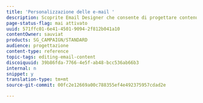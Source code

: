 ```yaml
---
title: 'Personalizzazione delle e-mail '
description: Scoprite Email Designer che consente di progettare contenuti per le e-mail.
page-status-flag: mai attivato
uuid: 571ffc01-6e41-4501-9094-2f812b041a10
contentOwner: sauviat
products: SG_CAMPAIGN/STANDARD
audience: progettazione
content-type: reference
topic-tags: editing-email-content
discoiquuid: 39b86fda-7766-4e5f-ab48-bcc536ab66b3
internal: n
snippet: y
translation-type: tm+mt
source-git-commit: 00fc2e12669a00c788355ef4e492375957cdad2e

---
```



<!--# Inserting a personalization field{#inserting-a-personalization-field}

Adobe Campaign allows you to insert a field from the database into your page such as the profile's first name.

>[!NOTE]
>
>The images below show how to insert a personalization field using the [Email Designer](../../designing/using/overview.md) for an email.

To add a personalization field to the content:

1. Click inside a text block, click the **[!UICONTROL Personalize]** icon from the contextual toolbar and select **[!UICONTROL Insert personalization field]**. For more on the Email Designer interface, see [this section](../../designing/using/overview.md#email-designer-interface).

   ![](assets/email_perso_field_1.png)

1. Select the field that you would like to insert into your page content.

   ![](assets/email_perso_field_2.png)

1. Click **[!UICONTROL Confirm]**.

The field name appears in the editor and it is highlighted.

![](assets/email_perso_field_3.png)

Once personalization is generated (when previewing and preparing the email for example), this field will be replaced by the value corresponding to the targeted profile.

>[!NOTE]
>
>If the email is created from a workflow, the additional data computed in the workflow is also available in the personalization fields. For more information about adding additional data from a workflow, refer to the [Enriching data](../../automating/using/targeting-data.md#enriching-data) section.

# Adding a content block{#adding-a-content-block}

Adobe Campaign offers a list of pre-configured content blocks. These content blocks are dynamic, personalized and have a specific rendering. For example, you can add a greeting or a link to the mirror page.

>[!NOTE]
>
>The images below show how to insert a content block using the [Email Designer](../../designing/using/overview.md) for an email.

To add a content block:

1. Click inside a text block, click the **[!UICONTROL Personalize]** icon from the contextual toolbar and select **[!UICONTROL Insert content block]**. For more on the Email Designer interface, see [this section](../../designing/using/overview.md#email-designer-interface).

   ![](assets/email_content_block_1.png)

1. Select the content block that you would like to insert. The blocks available vary depending on the context (email or landing page).

   ![](assets/email_content_block_2.png)

1. Click **[!UICONTROL Save]**.

The name of the content block appears in the editor and it is highlighted in yellow. It will automatically adapt to the profile when the personalization is generated.

![](assets/email_content_block_3.png)

The out-of-the-box content blocks are:

* **[!UICONTROL Database URL in emails (EmailUrlBase)]**: This content block can only be used in a **delivery**.
* **[!UICONTROL Mirror page URL (MirrorPageUrl)]**: This content block can only be used in a **delivery**.
* **[!UICONTROL Link to mirror page (MirrorPage)]**: This content block can only be used in a **delivery**.
* **[!UICONTROL Greetings (Greetings)]** 
* **[!UICONTROL Unsubscription link (UnsubscriptionLink)]**: This content block can only be used in a **delivery**.
* **[!UICONTROL Social network sharing links (LandingPageViralLinks)]**: This content block can only be used in a **landing page**.
* **[!UICONTROL Default sender name (DefaultSenderName)]**: This content block can only be used in a **delivery**.
* **[!UICONTROL Name of default reply-to email address (DefaultReplyName)]**: This content block can only be used in a **delivery**.
* **[!UICONTROL Email address of default sender (DefaultSenderAddress)]**: This content block can only be used in a **delivery**.
* **[!UICONTROL Default error email address (DefaultErrorAddress)]**: This content block can only be used in a **delivery**.
* **[!UICONTROL Default reply-to email address (DefaultReplyAddress)]**: This content block can only be used in a **delivery**.
* **[!UICONTROL Brand name (BrandingUsualName)]** 
* **[!UICONTROL Link to the brand website (BrandingWebSiteLink)]** 
* **[!UICONTROL Brand logo (BrandingLogo)]** 
* **[!UICONTROL Notification style (notificationStyle)]**

## Creating custom content blocks {#creating-custom-content-blocks}

You can define new content blocks that will be inserted into a message or landing page.

To create a content block, follow these steps:

1. Click **[!UICONTROL Resources > Content blocks]** from the advanced menu to access the list of content blocks.
1. Click the **[!UICONTROL Create]** button or duplicate a pre-existing content block.

   ![](assets/content_bloc_01.png)

1. Enter a label.
1. Select the block's **[!UICONTROL Content type]**. There are three options available:

    * **[!UICONTROL Shared]**: The content block can be used in a delivery or a landing page.
    * **[!UICONTROL Delivery]**: The content block can only be used in a delivery.
    * **[!UICONTROL Landing page]**: The content block can only be used in a landing page.

   ![](assets/content_bloc_02.png)

1. You can select a **[!UICONTROL Targeting dimension]**. For more on this, see [About targeting dimension](#about-targeting-dimension).

   ![](assets/content_bloc_04.png)

1. You can select the **[!UICONTROL Depends on format]** option to define two different blocks: one for HTML emails, and one for emails in text format. Two tabs will then be displayed in the editor (HTML and Text) to define the corresponding contents.

   ![](assets/content_bloc_03.png)

1. Enter the content of the content block(s), and click the **[!UICONTROL Create]** button.

Your content block can now be used in the content editor of a message or a landing page.

>[!CAUTION]
>
>When editing the content of a block, make sure there are no extra white spaces between the beginning and the end of your *if* statements. In HTML the white spaces are displayed on screen and they will therefore impact your content layout.

## About targeting dimension {#about-targeting-dimension}

The targeting dimension enables you to define in which type of message you can use the content block. This is to prevent using inappropriate blocks in a message, which may lead to errors.

Indeed, when editing a message, you can only select content blocks with a targeting dimension that is compatible with that message's targeting dimension.

For example, the **[!UICONTROL Unsubscription link]** block's targeting dimension is **[!UICONTROL Profiles]** because it contains personalization fields specific to the **[!UICONTROL Profiles]** resource. Therefore, you cannot use an **[!UICONTROL Unsubscription link]** block in an [event transactional message](../../channels/using/event-transactional-messages.md), because the targeting dimension of that type of message is **[!UICONTROL Real-time events]**. However, you can use the **Unsubscription link** block in a [profile transactional message](../../channels/using/profile-transactional-messages.md), because the targeting dimension of that type of message is **Profiles**. Finally, the **[!UICONTROL Link to mirror page]** block does not have a targeting dimension, so you can use it in any message.

If you leave this field empty, the content block will be compatible with all messages, no matter what the targeting dimension is. If you set a targeting dimension, that block will only be compatible with messages that have the same targeting dimension.

For more on this, refer to [Targeting dimensions and resources](../../automating/using/query.md#targeting-dimensions-and-resources).

# Personalizing the sender{#personalizing-the-sender}

## Email sender {#email-sender}

To define the name of the sender which will appear in the header of messages sent, go the **[!UICONTROL Properties]** tab of the Email Designer home page (accessible through the home icon).

![](assets/delivery_content_edition16.png)

* The **[!UICONTROL From: name]** field allows you to enter the sender name. By default, the default **Sender name** block is automatically entered in the field. Adobe Campaign refers to the email channel configuration (from the advanced menu **[!UICONTROL Administration > Channels > Email > Email accounts]** via the Adobe Campaign logo) to designate this sender.

  You can change the sender name by clicking the **Sender name** block. The field then becomes editable and you can enter the name you would like to use.

  This field can be personalized. To do this, you can add personalization fields, content blocks and dynamic content by clicking the icons below the sender name.

* The **[!UICONTROL From: email address]** field cannot be edited from this section. You can change it by editing the properties of the email from its dashboard. For more on this, see [List of email advanced parameters](../../administration/using/configuring-email-channel.md#advanced-parameters).

>[!NOTE]
>
>The header parameters must not be empty. The sender's address is mandatory to allow an email to be sent (RFC standard). Adobe Campaign checks the syntax of email addresses entered.

**Related topics:**

* [Inserting a personalization field](#inserting-a-personalization-field)
* [Adding a content block](#adding-a-content-block)
* [Defining dynamic content in an email](#defining-dynamic-content-in-an-email)

## SMS sender {#sms-sender}

You can personalize the name of the SMS sender. For more on this, refer to the [SMS configuration](../../administration/using/configuring-sms-channel.md#configuring-sms-properties) section.

# Personalizing the subject line of an email{#personalizing-the-subject-line-of-an-email}

## Personalizing an email subject {#personalizing-an-email-subject}

The message subject is mandatory to prepare and send the message.

>[!NOTE]
>
>If the subject line is empty, a warning is displayed in the message dashboard and in the Email Designer.

To configure the email subject, go the **[!UICONTROL Properties]** tab of the Email Designer home page (accessible through the home icon) and fill in the **[!UICONTROL Subject]** section.

![](assets/email_designer_subject.png)

You can also add personalization fields, content blocks and dynamic content to the subject line by clicking the corresponding icons.

**Related topics:**

* [Inserting a personalization field](#inserting-a-personalization-field)
* [Adding a content block](#adding-a-content-block)
* [Defining dynamic content in an email](#defining-dynamic-content-in-an-email)

## Predictive subject line {#predictive-subject-line}

When editing an email, you can try out different subject lines and get an estimation of its open rate before you send it.

This feature is disabled by default. It is enabled when the first model is imported. A model is the result of training data sets specific to a given industry. Models allow the system to predict the open rate of the email when a new subject line is submitted.

>[!NOTE]
>
>This feature is available for email messages and for databases that contain English contents only. The trained model will be inconsistent and will lead to erroneous results if your instance contains emails in other languages. The option that allows you to test a subject is only visible if a model is already available on your instance.

### Testing a subject {#testing-a-subject}

To test your subject line:

1. Create or open your email.
1. Open the content and enter the subject of the email in the corresponding input field.
1. Click the **[!UICONTROL Test subject]** button to access the **[!UICONTROL Test your subject line]** window. You can still edit the subject from this window.
1. Select the correct model to be taken into account for the open rate prediction. Several models are available, each corresponding to a specific industry.
1. Click **[!UICONTROL Test]**.

Your subject is then analyzed.

>[!NOTE]
>
>If the subject line is too short, it cannot be analyzed and an error message is displayed.

Several indicators are calculated and a set of tools are displayed to help you:

* **Predicted open rate**: This chart gives you an idea of the open rate you can expect for the email with its current subject.
* **Subject length**: This indicator lets you see if the current length of the subject is correct or whether it would need to be longer or shorter.
* **Colored words**: When testing the subject, words highlighted in green are the words that contribute the most to increasing the open rate prediction. Words highlighted in red are the words that contribute the least to increasing the open rate prediction. If you add or remove words in the subject, highlighted words will change.
* **Categories and word suggestions**: Towards the lower part of the window, a number of relevant categories for the selected model are displayed. These categories are sorted by order of importance and they allow you to see whether your subject contains words that are associated with it via a check symbol. Each category contains a set of suggested words that could be used in your subject to make it more relevant and increase the open rate. These words are the words that are used the most often in a given category.

>[!NOTE]
>
>Personalization fields and punctuation marks are stripped from the subject analysis. In the case of dynamic/conditional text, all variants are considered as one subject line.

![](assets/predictive_subject_line_example.png)

### Importing models {#importing-models}

By default, there is no model running on your Adobe Campaign server. There are two ways to get a model and activate the feature:

* You can train a local model from the data of your previous email messages:

    * If you are already using Adobe Campaign, the local model will be automatically trained on the messages that you have already sent.
    * If you are new to Adobe Campaign, you can extract a CSV file from your previous system/ESP that contains 4 columns: date, subject, sent, opens. To do that, go to **[!UICONTROL Administration]** > **[!UICONTROL Channels]** > **[!UICONTROL Email]** > **[!UICONTROL Subject Line Import]** and follow the instructions provided on the successive screens. When the subject upload is complete, import a local model as described below. The local model is automatically trained with the data you uploaded.
    * If you are new to Adobe Campaign and cannot get a CSV file as described above, you can use a pre-trained model or wait until you have enough delivery data in your system to train a local model. The system will automatically determine whether your current data set contains enough data to recognize patterns and to train the model.

      >[!NOTE]
      >
      >There is no defined number of subject lines needed to train your own model. To be able to train it, the subject lines need to be varied and to have no duplicates. If there is not enough data to process, the system will not be able to train the model. You can only have one trained model on your instance.

  To train a local model, download the subjectLineTraining.xml from [here](https://support.neolane.net/webApp/downloadCenter?__userConfig=psaDownloadCenter) and use the [package import](../../automating/using/managing-packages.md) feature to upload it to your Adobe Campaign instance. A technical workflow will automatically do the training for you.

  The first time you want to train a model, an administrator can force the **[!UICONTROL SubjectLine Training workflow]** to start from the **[!UICONTROL Administration]** > **[!UICONTROL Application settings]** > **[!UICONTROL Workflows]** menu.

  Once a model has been uploaded and trained, the feature is automatically activated and a new option appears next to the subject line field of your messages.

  Then, the technical workflow will automatically continue to train your model every week.

* You can import pre-trained models that are specific to certain industries (medical, etc.) using the [package import](../../automating/using/managing-packages.md) feature. These models are available [here](https://support.neolane.net/webApp/downloadCenter?__userConfig=psaDownloadCenter) and cannot be trained.

  Once a model has been uploaded, the feature is automatically activated and a new option appears next to the subject line field of your messages.

>[!NOTE]
>
>Importing and generating trained models can only be performed by an administrator.

The models that are available for use are:

* Cosmetic industry: subjectInsightCosmetic.xml
* Supermarket industry: subjectInsightSupermarket.xml
* Medical industry: subjectInsightMedical.xml
* Model to train: subjectlineTraining.xml.
-->

